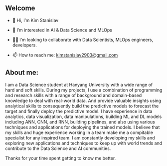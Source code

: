 ## Welcome

- 👋 Hi, I’m Kim Stanislav

- 👀 I’m interested in AI & Data Science and MLOps

- 🧑‍💻 I’m looking to collaborate with Data Scientists, MLOps engineers, developers.

- 📫 How to reach me: kimstanislav2903@gmail.com

## About me:

I am a Data Science student at Hanyang University with a wide range of hard and soft skills. During my projects, I use a combination of programming and research skills with a range of background and domain-based knowledge to deal with real-world data. And provide valuable insights using analytical skills to consequently build the predictive models to forecast the target and finally deploy the predictive model. I have experience in data analytics, data visualization, data manipulations, building ML and DL models including ANN, CNN, and RNN, building pipelines, and also using various techniques and applications for deploying the trained models. I believe that my skills and huge experience working in a team make me a compitable specialist for any inspired team. I am constantly developing my skills and exploring new applications and techniques to keep up with world trends and contribute to the Data Science and AI communities.

Thanks for your time spent getting to know me better.
